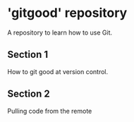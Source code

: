 # 'gitgood' repository

A repository to learn how to use Git.

## Section 1
How to git good at version control.

## Section 2
Pulling code from the remote
